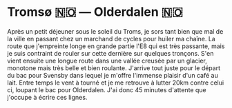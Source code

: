 # Tromsø :norway: — Olderdalen :norway:

<!-- 94km / 639m+ / 688m- -->

Après un petit déjeuner sous le soleil du Troms, je sors tant bien que mal de la ville en passant chez un marchand de cycles pour huiler ma chaîne. La route que j'empreinte longe en grande partie l'E8 qui est très passante, mais je suis contraint de rouler sur cette dernière sur quelques tronçons. S'en vient ensuite une longue route dans une vallée creusée par un glacier, monotone mais très belle et bien roulante. J'arrive tout juste pour le départ du bac pour Svensby dans lequel je m'offre l'immense plaisir d'un café au lait. Entre temps le vent à tourné et je me retrouve à lutter 20km contre celui ci, loupant le bac pour Olderdalen. J'ai donc 45 minutes d'attente que j'occupe à écrire ces lignes.

